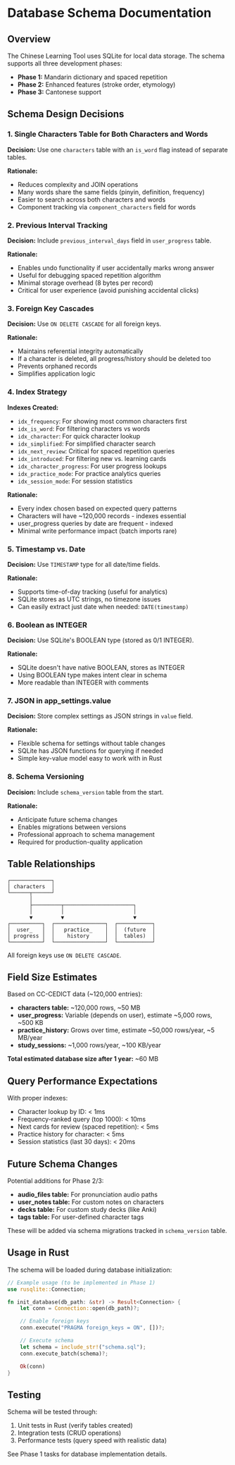 # Database Schema Documentation

## Overview

The Chinese Learning Tool uses SQLite for local data storage. The schema supports all three development phases:
- **Phase 1:** Mandarin dictionary and spaced repetition
- **Phase 2:** Enhanced features (stroke order, etymology)
- **Phase 3:** Cantonese support

## Schema Design Decisions

### 1. Single Characters Table for Both Characters and Words

**Decision:** Use one `characters` table with an `is_word` flag instead of separate tables.

**Rationale:**
- Reduces complexity and JOIN operations
- Many words share the same fields (pinyin, definition, frequency)
- Easier to search across both characters and words
- Component tracking via `component_characters` field for words

### 2. Previous Interval Tracking

**Decision:** Include `previous_interval_days` field in `user_progress` table.

**Rationale:**
- Enables undo functionality if user accidentally marks wrong answer
- Useful for debugging spaced repetition algorithm
- Minimal storage overhead (8 bytes per record)
- Critical for user experience (avoid punishing accidental clicks)

### 3. Foreign Key Cascades

**Decision:** Use `ON DELETE CASCADE` for all foreign keys.

**Rationale:**
- Maintains referential integrity automatically
- If a character is deleted, all progress/history should be deleted too
- Prevents orphaned records
- Simplifies application logic

### 4. Index Strategy

**Indexes Created:**
- `idx_frequency`: For showing most common characters first
- `idx_is_word`: For filtering characters vs words
- `idx_character`: For quick character lookup
- `idx_simplified`: For simplified character search
- `idx_next_review`: Critical for spaced repetition queries
- `idx_introduced`: For filtering new vs. learning cards
- `idx_character_progress`: For user progress lookups
- `idx_practice_mode`: For practice analytics queries
- `idx_session_mode`: For session statistics

**Rationale:**
- Every index chosen based on expected query patterns
- Characters will have ~120,000 records - indexes essential
- user_progress queries by date are frequent - indexed
- Minimal write performance impact (batch imports rare)

### 5. Timestamp vs. Date

**Decision:** Use `TIMESTAMP` type for all date/time fields.

**Rationale:**
- Supports time-of-day tracking (useful for analytics)
- SQLite stores as UTC strings, no timezone issues
- Can easily extract just date when needed: `DATE(timestamp)`

### 6. Boolean as INTEGER

**Decision:** Use SQLite's BOOLEAN type (stored as 0/1 INTEGER).

**Rationale:**
- SQLite doesn't have native BOOLEAN, stores as INTEGER
- Using BOOLEAN type makes intent clear in schema
- More readable than INTEGER with comments

### 7. JSON in app_settings.value

**Decision:** Store complex settings as JSON strings in `value` field.

**Rationale:**
- Flexible schema for settings without table changes
- SQLite has JSON functions for querying if needed
- Simple key-value model easy to work with in Rust

### 8. Schema Versioning

**Decision:** Include `schema_version` table from the start.

**Rationale:**
- Anticipate future schema changes
- Enables migrations between versions
- Professional approach to schema management
- Required for production-quality application

## Table Relationships

```
┌─────────────┐
│ characters  │
└──────┬──────┘
       │
       ├─────────┬──────────────────────┐
       │         │                      │
       ▼         ▼                      ▼
┌──────────┐  ┌────────────────┐  ┌───────────┐
│  user_   │  │   practice_    │  │  (future  │
│ progress │  │    history     │  │  tables)  │
└──────────┘  └────────────────┘  └───────────┘
```

All foreign keys use `ON DELETE CASCADE`.

## Field Size Estimates

Based on CC-CEDICT data (~120,000 entries):

- **characters table:** ~120,000 rows, ~50 MB
- **user_progress:** Variable (depends on user), estimate ~5,000 rows, ~500 KB
- **practice_history:** Grows over time, estimate ~50,000 rows/year, ~5 MB/year
- **study_sessions:** ~1,000 rows/year, ~100 KB/year

**Total estimated database size after 1 year:** ~60 MB

## Query Performance Expectations

With proper indexes:
- Character lookup by ID: < 1ms
- Frequency-ranked query (top 1000): < 10ms
- Next cards for review (spaced repetition): < 5ms
- Practice history for character: < 5ms
- Session statistics (last 30 days): < 20ms

## Future Schema Changes

Potential additions for Phase 2/3:
- **audio_files table:** For pronunciation audio paths
- **user_notes table:** For custom notes on characters
- **decks table:** For custom study decks (like Anki)
- **tags table:** For user-defined character tags

These will be added via schema migrations tracked in `schema_version` table.

## Usage in Rust

The schema will be loaded during database initialization:

```rust
// Example usage (to be implemented in Phase 1)
use rusqlite::Connection;

fn init_database(db_path: &str) -> Result<Connection> {
    let conn = Connection::open(db_path)?;

    // Enable foreign keys
    conn.execute("PRAGMA foreign_keys = ON", [])?;

    // Execute schema
    let schema = include_str!("schema.sql");
    conn.execute_batch(schema)?;

    Ok(conn)
}
```

## Testing

Schema will be tested through:
1. Unit tests in Rust (verify tables created)
2. Integration tests (CRUD operations)
3. Performance tests (query speed with realistic data)

See Phase 1 tasks for database implementation details.
